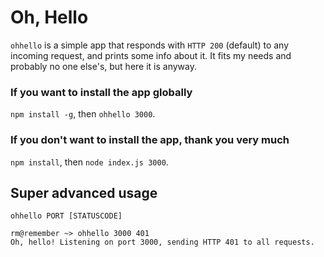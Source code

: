 # Oh, Hello

`ohhello` is a simple app that responds with `HTTP 200` (default) to any incoming request, and prints some info about it. It fits my needs and probably no one else's, but here it is anyway.

### If you want to install the app globally

`npm install -g`, then `ohhello 3000`.

### If you don't want to install the app, thank you very much

`npm install`, then `node index.js 3000`.

## Super advanced usage

`ohhello PORT [STATUSCODE]`

```
rm@remember ~> ohhello 3000 401
Oh, hello! Listening on port 3000, sending HTTP 401 to all requests.
```
